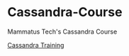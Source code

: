 # Cassandra-Course
Mammatus Tech's Cassandra Course

[Cassandra Training](http://cloudurable.com/cassandra-course/index.html)

